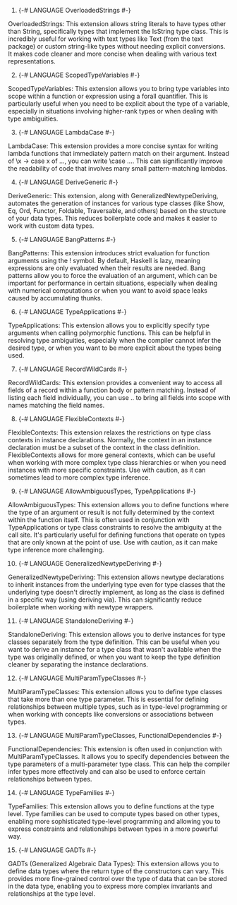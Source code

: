 1) {-# LANGUAGE OverloadedStrings #-}

OverloadedStrings: This extension allows string literals to have types other than String, specifically types that implement the IsString type class. This is incredibly useful for working with text types like Text (from the text package) or custom string-like types without needing explicit conversions. It makes code cleaner and more concise when dealing with various text representations.

2) {-# LANGUAGE ScopedTypeVariables #-}

ScopedTypeVariables: This extension allows you to bring type variables into scope within a function or expression using a forall quantifier. This is particularly useful when you need to be explicit about the type of a variable, especially in situations involving higher-rank types or when dealing with type ambiguities.

3) {-# LANGUAGE LambdaCase #-}

LambdaCase: This extension provides a more concise syntax for writing lambda functions that immediately pattern match on their argument. Instead of \x -> case x of ..., you can write \case .... This can significantly improve the readability of code that involves many small pattern-matching lambdas.

4) {-# LANGUAGE DeriveGeneric #-}

DeriveGeneric: This extension, along with GeneralizedNewtypeDeriving, automates the generation of instances for various type classes (like Show, Eq, Ord, Functor, Foldable, Traversable, and others) based on the structure of your data types. This reduces boilerplate code and makes it easier to work with custom data types.

5) {-# LANGUAGE BangPatterns #-}

BangPatterns: This extension introduces strict evaluation for function arguments using the ! symbol. By default, Haskell is lazy, meaning expressions are only evaluated when their results are needed. Bang patterns allow you to force the evaluation of an argument, which can be important for performance in certain situations, especially when dealing with numerical computations or when you want to avoid space leaks caused by accumulating thunks.

6) {-# LANGUAGE TypeApplications #-}

TypeApplications: This extension allows you to explicitly specify type arguments when calling polymorphic functions. This can be helpful in resolving type ambiguities, especially when the compiler cannot infer the desired type, or when you want to be more explicit about the types being used.

7) {-# LANGUAGE RecordWildCards #-}

RecordWildCards: This extension provides a convenient way to access all fields of a record within a function body or pattern matching. Instead of listing each field individually, you can use .. to bring all fields into scope with names matching the field names.

8) {-# LANGUAGE FlexibleContexts #-}

FlexibleContexts: This extension relaxes the restrictions on type class contexts in instance declarations. Normally, the context in an instance declaration must be a subset of the context in the class definition. FlexibleContexts allows for more general contexts, which can be useful when working with more complex type class hierarchies or when you need instances with more specific constraints. Use with caution, as it can sometimes lead to more complex type inference.

9) {-# LANGUAGE AllowAmbiguousTypes, TypeApplications #-}

AllowAmbiguousTypes: This extension allows you to define functions where the type of an argument or result is not fully determined by the context within the function itself. This is often used in conjunction with TypeApplications or type class constraints to resolve the ambiguity at the call site. It's particularly useful for defining functions that operate on types that are only known at the point of use. Use with caution, as it can make type inference more challenging.

10) {-# LANGUAGE GeneralizedNewtypeDeriving #-}

GeneralizedNewtypeDeriving: This extension allows newtype declarations to inherit instances from the underlying type even for type classes that the underlying type doesn't directly implement, as long as the class is defined in a specific way (using deriving via). This can significantly reduce boilerplate when working with newtype wrappers.

11) {-# LANGUAGE StandaloneDeriving #-}

StandaloneDeriving: This extension allows you to derive instances for type classes separately from the type definition. This can be useful when you want to derive an instance for a type class that wasn't available when the type was originally defined, or when you want to keep the type definition cleaner by separating the instance declarations.

12) {-# LANGUAGE MultiParamTypeClasses #-}

MultiParamTypeClasses: This extension allows you to define type classes that take more than one type parameter. This is essential for defining relationships between multiple types, such as in type-level programming or when working with concepts like conversions or associations between types.

13) {-# LANGUAGE MultiParamTypeClasses, FunctionalDependencies #-}

FunctionalDependencies: This extension is often used in conjunction with MultiParamTypeClasses. It allows you to specify dependencies between the type parameters of a multi-parameter type class. This can help the compiler infer types more effectively and can also be used to enforce certain relationships between types.

14) {-# LANGUAGE TypeFamilies #-}

TypeFamilies: This extension allows you to define functions at the type level. Type families can be used to compute types based on other types, enabling more sophisticated type-level programming and allowing you to express constraints and relationships between types in a more powerful way.

15) {-# LANGUAGE GADTs #-}

GADTs (Generalized Algebraic Data Types): This extension allows you to define data types where the return type of the constructors can vary. This provides more fine-grained control over the type of data that can be stored in the data type, enabling you to express more complex invariants and relationships at the type level.
